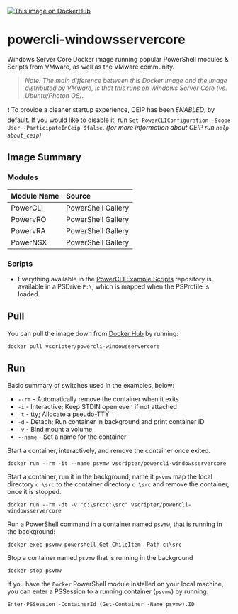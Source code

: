 [![This image on DockerHub](https://img.shields.io/docker/pulls/vscripter/powercli-windowsservercore.svg)](https://hub.docker.com/r/vscripter/powercli-windowsservercore)

# powercli-windowsservercore
Windows Server Core Docker image running popular PowerShell modules & Scripts from VMware, as well as the VMware community.

> _Note: The main difference between this Docker Image and the Image distributed by VMware, is that this runs on Windows Server Core (vs. Ubuntu/Photon OS)._

:heavy_exclamation_mark: To provide a cleaner startup experience, CEIP has been *ENABLED*, by default. If you would like to disable it, run `Set-PowerCLIConfiguration -Scope User -ParticipateInCeip $false`. _(for more information about CEIP run `help about_ceip`)_

## Image Summary
### Modules

| Module Name | Source |
|:----|:----|
| PowerCLI | PowerShell Gallery |
| PowervRO | PowerShell Gallery |
| PowervRA | PowerShell Gallery |
| PowerNSX | PowerShell Gallery |

### Scripts
* Everything available in the [PowerCLI Example Scripts](https://github.com/vmware/PowerCLI-Example-Scripts) repository is available in a PSDrive `P:\`, which is mapped when the PSProfile is loaded.

## Pull
You can pull the image down from [Docker Hub](https://hub.docker.com/r/vscripter/powercli-windowsservercore/) by running:

`docker pull vscripter/powercli-windowsservercore`

## Run
Basic summary of switches used in the examples, below:
* `--rm` - Automatically remove the container when it exits
* `-i` - Interactive; Keep STDIN open even if not attached
* `-t` - tty; Allocate a pseudo-TTY
* `-d` - Detach; Run container in background and print container ID
* `-v` - Bind mount a volume
* `--name` - Set a name for the container

Start a container, interactively, and remove the container once exited.

`docker run --rm -it --name psvmw vscripter/powercli-windowsservercore`

Start a container, run it in the background, name it `psvmw` map the local directory `c:\src` to the container directory `c:\src` and remove the container, once it is stopped.

`docker run --rm -dt -v "c:\src:c:\src" vscripter/powercli-windowsservercore`

Run a PowerShell command in a container named `psvmw`, that is running in the background:

`docker exec psvmw powershell Get-ChileItem -Path c:\src`

Stop a container named `psvmw` that is running in the background

`docker stop psvmw`

If you have the `Docker` PowerShell module installed on your local machine, you can enter a PSSession to a running container (`psvmw`) by running:

`Enter-PSSession -ContainerId (Get-Container -Name psvmw).ID`


